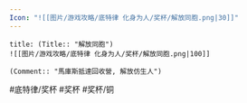 ```yaml
---
Icon: "![[图片/游戏攻略/底特律 化身为人/奖杯/解放同胞.png|30]]"
---
```

```ad-common-bronze-trophy
title: (Title:: "解放同胞")
![[图片/游戏攻略/底特律 化身为人/奖杯/解放同胞.png|100]]

(Comment:: "馬庫斯抵達回收營, 解放仿生人")
```

#底特律/奖杯 #奖杯 #奖杯/铜
